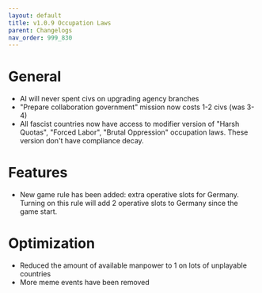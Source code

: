 ```yaml
---
layout: default
title: v1.0.9 Occupation Laws
parent: Changelogs
nav_order: 999_830
---
```

# General
* AI will never spent civs on upgrading agency branches
* "Prepare collaboration government" mission now costs 1-2 civs (was 3-4)
* All fascist countries now have access to modifier version of  "Harsh Quotas", "Forced Labor", "Brutal Oppression" occupation laws. These version don't have compliance decay.

# Features
* New game rule has been added: extra operative slots for Germany. Turning on this rule will add 2 operative slots to Germany since the game start.

# Optimization
* Reduced the amount of available manpower to 1 on lots of unplayable countries
* More meme events have been removed